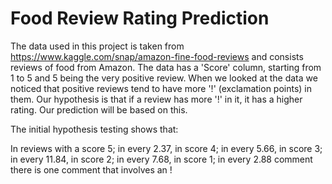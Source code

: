 # Food Review Rating Prediction

The data used in this project is taken from https://www.kaggle.com/snap/amazon-fine-food-reviews and consists reviews of food from Amazon. 
The data has a 'Score' column, starting from 1 to 5 and 5 being the very positive review.
When we looked at the data we noticed that positive reviews tend to have more '!' (exclamation points) in them.
Our hypothesis is that if a review has more '!' in it, it has a higher rating. Our prediction will be based on this.

The initial hypothesis testing shows that:

In reviews with a score 5; in every 2.37,
in score 4; in every 5.66, 
in score 3; in every 11.84, 
in score 2; in every 7.68, 
in score 1; in every 2.88 comment there is one comment that involves an !

